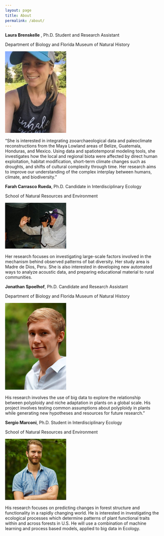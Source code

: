 ```yaml
---
layout: page
title: About
permalink: /about/
---
```



**Laura Brenskelle** , Ph.D. Student and Research Assistant

Department of Biology and Florida Museum of Natural History

<img src="figures/Laura.jpg" alt="Drawing" width="200px;"/>

“She is interested in integrating zooarchaeological data and paleoclimate reconstructions from the Maya Lowland areas of Belize, Guatemala, Honduras, and Mexico. Using data and spatiotemporal modeling tools, she investigates how the local and regional biota were affected by direct human exploitation, habitat modification, short-term climate changes such as droughts, and shifts of cultural complexity through time. Her research aims to improve our understanding of the complex interplay between humans, climate, and biodiversity.”

**Farah Carrasco Rueda**, Ph.D. Candidate in Interdisciplinary Ecology

School of Natural Resources and Environment

<img src="figures/Farah.jpg" alt="Drawing" width="200px;"/>

Her research focuses on investigating large-scale factors involved in the mechanism behind  observed patterns of bat diversity. Her study area is Madre de Dios, Peru. She is also interested in developing new automated ways to analyze acoustic data, and preparing educational material  to rural communities.

**Jonathan Spoelhof**, Ph.D. Candidate and Research Assistant

Department of Biology and Florida Museum of Natural History

<img src="figures/Spoelhof.jpg" alt="Drawing" width="200px;"/>

His research involves the use of big data to explore the relationship between polyploidy and niche adaptation in plants on a global scale. His project involves testing common assumptions about polyploidy in plants while generating new hypotheses and resources for future research.”

**Sergio Marconi**, Ph.D. Student in Interdisciplinary Ecology

School of Natural Resources and Environment

<img src="figures/Sergio.jpg" alt="Drawing" width="200px;"/>

His research focuses on predicting changes in forest structure and functionality in a rapidly changing world. He is interested in investigating the ecological processes which determine patterns of plant functional traits within and across  forests in  U.S. He will use a combination of machine learning and process based models, applied to big data in Ecology.
